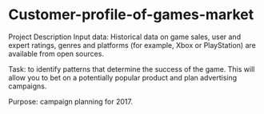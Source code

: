 # Customer-profile-of-games-market

Project Description
Input data: Historical data on game sales, user and expert ratings, genres and platforms (for example, Xbox or PlayStation) are available from open sources.

Task: to identify patterns that determine the success of the game. This will allow you to bet on a potentially popular product and plan advertising campaigns.

Purpose: campaign planning for 2017.
